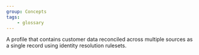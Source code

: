 ```yaml
---
group: Concepts
tags:
    - glossary
---
```

A profile that contains customer data reconciled across multiple sources as a single record using identity resolution rulesets.
